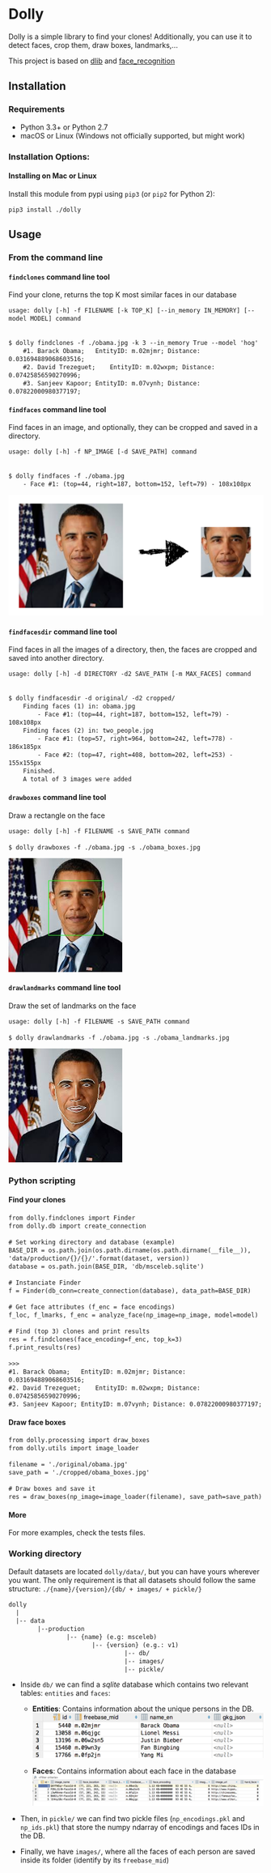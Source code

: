 # Dolly
Dolly is a simple library to find your clones!
Additionally, you can use it to detect faces, crop them, draw boxes, landmarks,...

This project is based on [dlib](http://dlib.net) and [face_recognition](https://github.com/ageitgey/face_recognition)

## Installation

### Requirements

  * Python 3.3+ or Python 2.7
  * macOS or Linux (Windows not officially supported, but might work)

### Installation Options:

#### Installing on Mac or Linux

Install this module from pypi using `pip3` (or `pip2` for Python 2):

```
pip3 install ./dolly
```


## Usage

### From the command line

#### `findclones` command line tool

Find your clone, returns the top K most similar faces in our database
```
usage: dolly [-h] -f FILENAME [-k TOP_K] [--in_memory IN_MEMORY] [--model MODEL] command


$ dolly findclones -f ./obama.jpg -k 3 --in_memory True --model 'hog'
    #1. Barack Obama;	EntityID: m.02mjmr;	Distance: 0.031694889068603516;
    #2. David Trezeguet;	EntityID: m.02wxpm;	Distance: 0.07425856590270996;
    #3. Sanjeev Kapoor;	EntityID: m.07vynh;	Distance: 0.07822000980377197;
```


#### `findfaces` command line tool
Find faces in an image, and optionally, they can be cropped and saved in a directory.

```
usage: dolly [-h] -f NP_IMAGE [-d SAVE_PATH] command


$ dolly findfaces -f ./obama.jpg
    - Face #1: (top=44, right=187, bottom=152, left=79) - 108x108px
```

![](https://github.com/salvacarrion/dolly/raw/master/docs/images/findfaces.png)


#### `findfacesdir` command line tool
Find faces in all the images of a directory, then, the faces are cropped and saved into another directory.

```
usage: dolly [-h] -d DIRECTORY -d2 SAVE_PATH [-m MAX_FACES] command


$ dolly findfacesdir -d original/ -d2 cropped/
    Finding faces (1) in: obama.jpg
        - Face #1: (top=44, right=187, bottom=152, left=79) - 108x108px
    Finding faces (2) in: two_people.jpg
        - Face #1: (top=57, right=964, bottom=242, left=778) - 186x185px
        - Face #2: (top=47, right=408, bottom=202, left=253) - 155x155px
    Finished.
    A total of 3 images were added
```


#### `drawboxes` command line tool

Draw a rectangle on the face

```
usage: dolly [-h] -f FILENAME -s SAVE_PATH command

$ dolly drawboxes -f ./obama.jpg -s ./obama_boxes.jpg
```

![](https://github.com/salvacarrion/dolly/raw/master/docs/images/rectangle.jpg)


#### `drawlandmarks` command line tool

Draw the set of landmarks on the face

```
usage: dolly [-h] -f FILENAME -s SAVE_PATH command

$ dolly drawlandmarks -f ./obama.jpg -s ./obama_landmarks.jpg
```

![](https://github.com/salvacarrion/dolly/raw/master/docs/images/landmarks.jpg)

### Python scripting

#### Find your clones

```
from dolly.findclones import Finder
from dolly.db import create_connection

# Set working directory and database (example)
BASE_DIR = os.path.join(os.path.dirname(os.path.dirname(__file__)), 'data/production/{}/{}/'.format(dataset, version))
database = os.path.join(BASE_DIR, 'db/msceleb.sqlite')

# Instanciate Finder
f = Finder(db_conn=create_connection(database), data_path=BASE_DIR)

# Get face attributes (f_enc = face encodings)
f_loc, f_lmarks, f_enc = analyze_face(np_image=np_image, model=model)

# Find (top 3) clones and print results
res = f.findclones(face_encoding=f_enc, top_k=3)
f.print_results(res)

>>>
#1. Barack Obama;	EntityID: m.02mjmr;	Distance: 0.031694889068603516;
#2. David Trezeguet;	EntityID: m.02wxpm;	Distance: 0.07425856590270996;
#3. Sanjeev Kapoor;	EntityID: m.07vynh;	Distance: 0.07822000980377197;
```

#### Draw face boxes

```
from dolly.processing import draw_boxes
from dolly.utils import image_loader

filename = './original/obama.jpg'
save_path = './cropped/obama_boxes.jpg'

# Draw boxes and save it
res = draw_boxes(np_image=image_loader(filename), save_path=save_path)
```

#### More

For more examples, check the tests files.

### Working directory

Default datasets are located `dolly/data/`, but you can have yours wherever you want. The only requirement is that
all datasets should follow the same structure: `./{name}/{version}/{db/ + images/ + pickle/}`

```
dolly
  |
  |-- data
        |--production
                |-- {name} (e.g: msceleb)
                       |-- {version} (e.g.: v1)
                                |-- db/
                                |-- images/
                                |-- pickle/
```

- Inside `db/` we can find a *sqlite* database which contains two relevant tables: `entities` and `faces`:
    - **Entities**: Contains information about the unique persons in the DB.
    ![Entities table](https://github.com/salvacarrion/dolly/raw/master/docs/images/entities_table.png)

    - **Faces**: Contains information about each face in the database
    ![Faces table](https://github.com/salvacarrion/dolly/raw/master/docs/images/faces_table.png)

- Then, in `pickle/` we can find two pickle files (`np_encodings.pkl` and `np_ids.pkl`) that store the numpy ndarray of encodings and faces IDs in the DB.
- Finally, we have `images/`, where all the faces of each person are saved inside its folder (identify by its `freebase_mid`)

